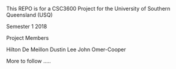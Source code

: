 This REPO is for a CSC3600 Project for the University of Southern Queensland (USQ)

Semester 1 2018

Project Members 

Hilton De Meillon
Dustin Lee
John Omer-Cooper

More to follow .....


